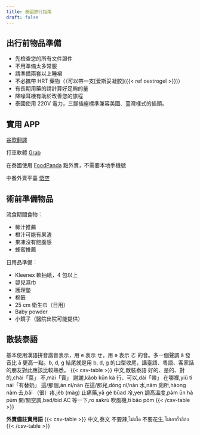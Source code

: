 ```yaml
---
title: 泰國旅行指南
draft: false
---
```


<!--咕咕-->
## 出行前物品準備

- 先檢查您的所有文件證件
- 不用準備太多常服
- 請準備兩套以上睡裙
- 不必攜帶 HRT 藥物（（可以帶一支[爱斯妥凝胶]({{< ref oestrogel >}})）
- 有長期用藥的請計算好足夠的量
- 降噪耳機有助於改善您的旅程
- 泰國使用 220V 電力，三腳插座標準兼容美國、臺灣樣式的插頭。

## 實用 APP

[谷歌翻譯](https://play.google.com/store/apps/details?id=com.google.android.apps.translate)

打車軟體 [Grab](https://play.google.com/store/apps/details?id=com.grabtaxi.passenger)

在泰國使用 [FoodPanda](https://play.google.com/store/apps/details?id=com.global.foodpanda.android) 點外賣，不需要本地手機號

中餐外賣平臺 [悟空](https://play.google.com/store/apps/details?id=com.wukong.waimai)

## 術前準備物品

流食期間食物：

- 椰汁推薦
- 橙汁可能有果渣
- 果凍沒有飽腹感
- 蜂蜜推薦

日用品準備：

- Kleenex 軟抽紙，4 包以上
- 嬰兒濕巾
- 護理墊
- 棉籤
- 25 cm 衛生巾（日用）
- Baby powder
- 小鏡子（醫院出院可能提供）

## 散裝泰語

基本使用漢語拼音諧音表示，用 e 表示 ㄝ，用 ə 表示 ㄜ 的音。多一個聲調 â 發音比 ā 更高一點。b, d, g 結尾就是用 b, d, g 的口型收尾，講臺語、粵語、客家話的朋友對此應該比較熟悉。
{{< csv-table >}}
中文,散裝泰語
好的、是的、對的,chài「菜」
不,mài「賣」
謝謝,kǎob kūn kà
行、可以,dài「帶」
在哪裡,yiǔ tì nái「有替奶」
這/那個,ān nî/nàn
在這/那兒,dōng nî/nàn
水,nâm
廁所,hàong nâm
去,bāi
（很）疼,jěb (màg)
止痛藥,yā gè būad
冷,yen
調高溫度,pə̀m ūn hǎ pūm
開/關空調,bəd/bid AC
等一下,ro sakrù
吹風機,tì bǎo póm
{{< /csv-table >}}

**外賣備註實用語**
{{< csv-table >}}
中文,泰文
不要辣,ไม่เผ็ด
不要花生,ไม่เอาถั่วลิสง
{{< /csv-table >}}
